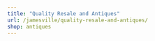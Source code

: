 ```yaml
---
title: "Quality Resale and Antiques"
url: /jamesville/quality-resale-and-antiques/
shop: antiques
---
```

